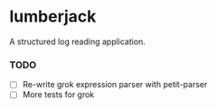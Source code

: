 # lumberjack

A structured log reading application.

### TODO

- [ ] Re-write grok expression parser with petit-parser
- [ ] More tests for grok
